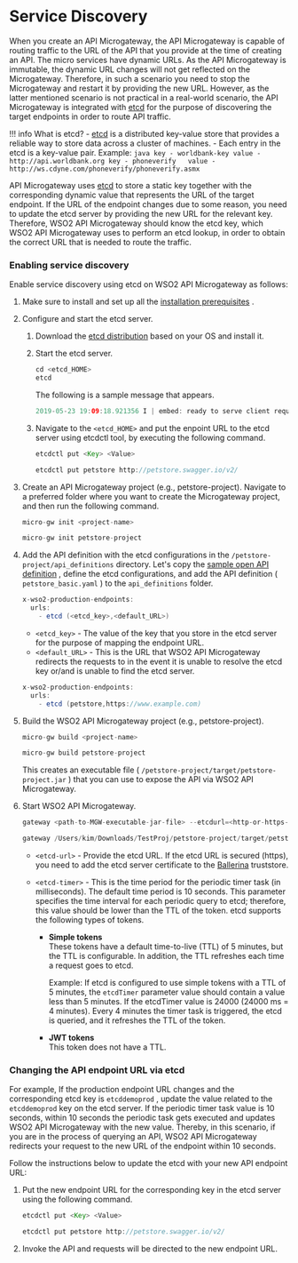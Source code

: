 # Service Discovery

When you create an API Microgateway, the API Microgateway is capable of routing traffic to the URL of the API that you provide at the time of creating an API. The micro services have dynamic URLs. As the API Microgateway is immutable, the dynamic URL changes will not get reflected on the Microgateway. Therefore, in such a scenario you need to stop the Microgateway and restart it by providing the new URL. However, as the latter mentioned scenario is not practical in a real-world scenario, the API Microgateway is integrated with [etcd](https://github.com/etcd-io/etcd) for the purpose of discovering the target endpoints in order to route API traffic.

!!! info
    What is etcd?
    -   [etcd](https://github.com/etcd-io/etcd) is a distributed key-value store that provides a reliable way to store data across a cluster of machines.
    -   Each entry in the etcd is a key-value pair.
    Example:
    ``` java
    key - worldbank-key
    value - http://api.worldbank.org
    key - phoneverify  
    value - http://ws.cdyne.com/phoneverify/phoneverify.asmx
    ```

API Microgateway uses [etcd](https://github.com/etcd-io/etcd) to store a static key together with the corresponding dynamic value that represents the URL of the target endpoint. If the URL of the endpoint changes due to some reason, you need to update the etcd server by providing the new URL for the relevant key. Therefore, WSO2 API Microgateway should know the etcd key, which WSO2 API Microgateway uses to perform an etcd lookup, in order to obtain the correct URL that is needed to route the traffic.

### Enabling service discovery

Enable service discovery using etcd on WSO2 API Microgateway as follows:

1.  Make sure to install and set up all the [installation prerequisites]({{base_path}}/install-and-setup/install-on-vm/) .
2.  Configure and start the etcd server.
    
    1.  Download the [etcd distribution](https://github.com/etcd-io/etcd/releases) based on your OS and install it.
        
    2.  Start the etcd server.

        ``` java
        cd <etcd_HOME>
        etcd
        ```

        The following is a sample message that appears.

        ``` java
        2019-05-23 19:09:18.921356 I | embed: ready to serve client requests
        ```
        
    3.  Navigate to the ```<etcd_HOME>``` and put the enpoint URL to the etcd server using etcdctl tool, by executing the following command.
        
        ``` java tab="Format"
        etcdctl put <Key> <Value>        
        ``` 
          
        ``` java tab="Example"
        etcdctl put petstore http://petstore.swagger.io/v2/
        ```             

3.  Create an API Microgateway project (e.g., petstore-project).
    Navigate to a preferred folder where you want to create the Microgateway project, and then run the following command.


    ``` java tab="Format"
    micro-gw init <project-name>
    ```

    ``` java tab="Example"
    micro-gw init petstore-project
    ```

4.  Add the API definition with the etcd configurations in the `/petstore-project/api_definitions` directory.
    Let's copy the [sample open API definition](https://github.com/wso2/product-microgateway/blob/master/samples/petstore_basic.yaml) , define the etcd configurations, and add the API definition ( `petstore_basic.yaml` ) to the `api_definitions` folder.

    ``` java tab="Format"
    x-wso2-production-endpoints:
      urls:
        - etcd (<etcd_key>,<default_URL>)
    ```
    
    - `<etcd_key>` - The value of the key that you store in the etcd server for the purpose of mapping the endpoint URL.
    - `<default_URL>` - This is the URL that WSO2 API Microgateway redirects the requests to in the event it is unable to resolve the etcd key or/and is unable to find the etcd server.
    
    ``` java tab="Example"
    x-wso2-production-endpoints:
      urls:
        - etcd (petstore,https://www.example.com)
    ```

5.  Build the WSO2 API Microgateway project (e.g., petstore-project).

    ``` java tab="Format"
    micro-gw build <project-name>
    ```

    ``` java tab="Example"
    micro-gw build petstore-project
    ```

    This creates an executable file ( `/petstore-project/target/petstore-project.jar` ) that you can use to expose the API via WSO2 API Microgateway.

6.  Start WSO2 API Microgateway.
    

    ``` java tab="Format"
    gateway <path-to-MGW-executable-jar-file> --etcdurl=<http-or-https-etcdurl> --etcdtimer=<etcd-timer> 
    ```
    
    ``` java tab="Example"
    gateway /Users/kim/Downloads/TestProj/petstore-project/target/petstore-project.jar --etcdurl=http://127.0.0.1:2379 --etcdtimer=10000
    ```
    
    - `<etcd-url>` - Provide the etcd URL. If the etcd URL is secured (https), you need to add the etcd server certificate to the [Ballerina](https://ballerina.io/) truststore.

    - `<etcd-timer>` - This is the time period for the periodic timer task (in milliseconds). The default time period is 10 seconds. This parameter specifies the time interval for each periodic query to etcd; therefore, this value should be lower than the TTL of the token. etcd supports the following types of tokens.

        - **Simple tokens**  
            These tokens have a default time-to-live (TTL) of 5 minutes, but the TTL is configurable. In addition, the TTL refreshes each time a request goes to etcd.

            Example:
        If etcd is configured to use simple tokens with a TTL of 5 minutes, the `etcdTimer` parameter value should contain a value less than 5 minutes. If the etcdTimer value is 24000 (24000 ms = 4 minutes). Every 4 minutes the timer task is triggered, the etcd is queried, and it refreshes the TTL of the token.

        -   **JWT tokens**  
        This token does not have a TTL.
    

### Changing the API endpoint URL via etcd

For example, If the production endpoint URL changes and the corresponding etcd key is `etcddemoprod` , update the value related to the `etcddemoprod` key on the etcd server.
If the periodic timer task value is 10 seconds, within 10 seconds the periodic task gets executed and updates WSO2 API Microgateway with the new value. Thereby, in this scenario, if you are in the process of querying an API, WSO2 API Microgateway redirects your request to the new URL of the endpoint within 10 seconds.

Follow the instructions below to update the etcd with your new API endpoint URL:

   1.  Put the new endpoint URL for the corresponding key in the etcd server using the following command.
   
       ``` java tab="Format"
       etcdctl put <Key> <Value>
       ```
       
       ``` java tab="Example"
       etcdctl put petstore http://petstore.swagger.io/v2/
       ```

   2.  Invoke the API and requests will be directed to the new endpoint URL.
       
